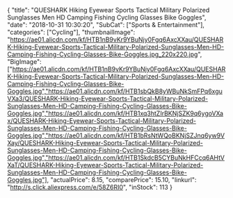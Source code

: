 {
	"title": "QUESHARK Hiking Eyewear Sports Tactical Military Polarized Sunglasses Men HD Camping Fishing Cycling Glasses Bike Goggles",
	"date": "2018-10-31 10:30:20",
	"SubCat": ["Sports & Entertainment"],
	"categories": ["Cycling"],
	"thumbnailImage": "https://ae01.alicdn.com/kf/HTB1nB9vKr9YBuNjy0Fgq6AxcXXau/QUESHARK-Hiking-Eyewear-Sports-Tactical-Military-Polarized-Sunglasses-Men-HD-Camping-Fishing-Cycling-Glasses-Bike-Goggles.jpg_220x220.jpg",
	"BigImage": ["https://ae01.alicdn.com/kf/HTB1nB9vKr9YBuNjy0Fgq6AxcXXau/QUESHARK-Hiking-Eyewear-Sports-Tactical-Military-Polarized-Sunglasses-Men-HD-Camping-Fishing-Cycling-Glasses-Bike-Goggles.jpg","https://ae01.alicdn.com/kf/HTB1sbQkB8yWBuNkSmFPq6xguVXa3/QUESHARK-Hiking-Eyewear-Sports-Tactical-Military-Polarized-Sunglasses-Men-HD-Camping-Fishing-Cycling-Glasses-Bike-Goggles.jpg","https://ae01.alicdn.com/kf/HTB1xq3htZIrBKNjSZK9q6ygoVXax/QUESHARK-Hiking-Eyewear-Sports-Tactical-Military-Polarized-Sunglasses-Men-HD-Camping-Fishing-Cycling-Glasses-Bike-Goggles.jpg","https://ae01.alicdn.com/kf/HTB1bRsNtWQoBKNjSZJnq6yw9VXay/QUESHARK-Hiking-Eyewear-Sports-Tactical-Military-Polarized-Sunglasses-Men-HD-Camping-Fishing-Cycling-Glasses-Bike-Goggles.jpg","https://ae01.alicdn.com/kf/HTB1SkdcB5CYBuNkHFCcq6AHtVXaT/QUESHARK-Hiking-Eyewear-Sports-Tactical-Military-Polarized-Sunglasses-Men-HD-Camping-Fishing-Cycling-Glasses-Bike-Goggles.jpg"],
	"actualPrice": 8.15,
	"comparePrice": 15.10,
	"linkurl": "http://s.click.aliexpress.com/e/58Z6RI0",
	"inStock": 113
}
